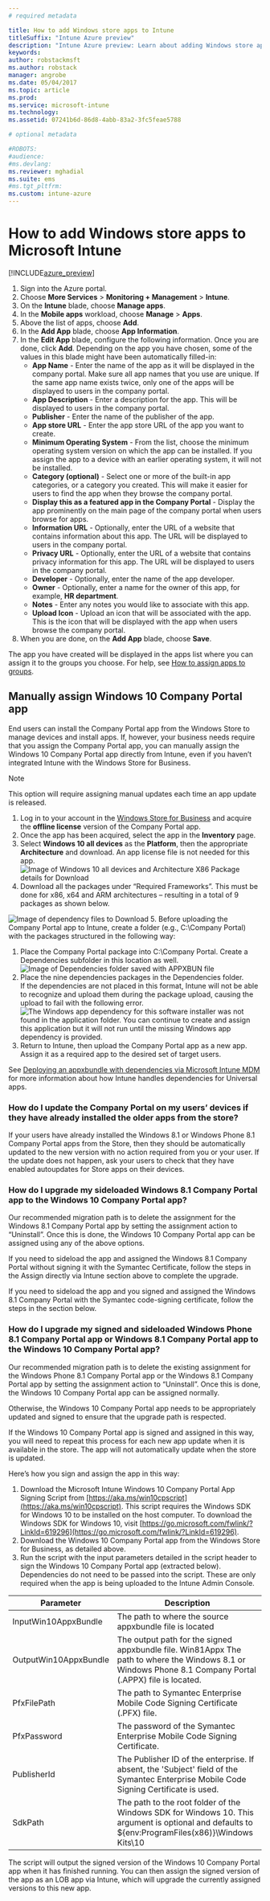 ```yaml
---
# required metadata

title: How to add Windows store apps to IntunetitleSuffix: "Intune Azure preview"
description: "Intune Azure preview: Learn about adding Windows store apps to Intune."
keywords:
author: robstackmsft
ms.author: robstack
manager: angrobe
ms.date: 05/04/2017
ms.topic: article
ms.prod:
ms.service: microsoft-intune
ms.technology:
ms.assetid: 07241b6d-86d8-4abb-83a2-3fc5feae5788

# optional metadata

#ROBOTS:
#audience:
#ms.devlang:
ms.reviewer: mghadial
ms.suite: ems
#ms.tgt_pltfrm:
ms.custom: intune-azure
---
```


# How to add Windows store apps to Microsoft Intune

[!INCLUDE[azure_preview](../includes/azure_preview.md)]


1. Sign into the Azure portal.
2. Choose **More Services** > **Monitoring + Management** > **Intune**.
3. On the **Intune** blade, choose **Manage apps**.
4. In the **Mobile apps** workload, choose **Manage** > **Apps**.
5. Above the list of apps, choose **Add**.
6. In the **Add App** blade, choose **App Information**.
7. In the **Edit App** blade, configure the following information. Once you are done, click **Add**. Depending on the app you have chosen, some of the values in this blade might have been automatically filled-in:
	- **App Name** - Enter the name of the app as it will be displayed in the company portal. Make sure all app names that you use are unique. If the same app name exists twice, only one of the apps will be displayed to users in the company portal.
	- **App Description** - Enter a description for the app. This will be displayed to users in the company portal.
	- **Publisher** - Enter the name of the publisher of the app.
	- **App store URL** - Enter the app store URL of the app you want to create.
	- **Minimum Operating System** - From the list, choose the minimum operating system version on which the app can be installed. If you assign the app to a device with an earlier operating system, it will not be installed.
	- **Category (optional)** - Select one or more of the built-in app categories, or a category you created. This will make it easier for users to find the app when they browse the company portal.
	- **Display this as a featured app in the Company Portal** - Display the app prominently on the main page of the company portal when users browse for apps.
	- **Information URL** - Optionally, enter the URL of a website that contains information about this app. The URL will be displayed to users in the company portal.
	- **Privacy URL** - Optionally, enter the URL of a website that contains privacy information for this app. The URL will be displayed to users in the company portal.
	- **Developer** - Optionally, enter the name of the app developer.
	- **Owner** - Optionally, enter a name for the owner of this app, for example, **HR department**.
	- **Notes** - Enter any notes you would like to associate with this app.
	- **Upload Icon** - Upload an icon that will be associated with the app. This is the icon that will be displayed with the app when users browse the company portal.
8. When you are done, on the **Add App** blade, choose **Save**.

The app you have created will be displayed in the apps list where you can assign it to the groups you choose. For help, see [How to assign apps to groups](deploy-apps.md).

## Manually assign Windows 10 Company Portal app
End users can install the Company Portal app from the Windows Store to manage devices and install apps. If, however, your business needs require that you assign the Company Portal app, you can manually assign the Windows 10 Company Portal app directly from Intune, even if you haven’t integrated Intune with the Windows Store for Business.

 > [!NOTE]
 > This option will require assigning manual updates each time an app update is released.

1. Log in to your account in the [Windows Store for Business](https://www.microsoft.com/business-store) and acquire the **offline license** version of the Company Portal app.  
2. Once the app has been acquired, select the app in the **Inventory** page.  
3. Select **Windows 10 all devices** as the **Platform**, then the appropriate **Architecture** and download. An app license file is not needed for this app.
![Image of Windows 10 all devices and Architecture X86 Package details for Download](../media/Win10CP-all-devices.png)
4. Download all the packages under “Required Frameworks”. This must be done for x86, x64 and ARM architectures – resulting in a total of 9 packages as shown below.

![Image of dependency files to Download ](../media/Win10CP-dependent-files.png)
5. Before uploading the Company Portal app to Intune, create a folder (e.g., C:&#92;Company Portal) with the packages structured in the following way:
  1. Place the Company Portal package into C:\Company Portal. Create a Dependencies subfolder in this location as well.  
  ![Image of Dependencies folder saved with APPXBUN file](../media/Win10CP-Dependencies-save.png)
  2. Place the nine dependencies packages in the Dependencies folder.  
  If the dependencies are not placed in this format, Intune will not be able to recognize and upload them during the package upload, causing the upload to fail with the following error.  
  ![The Windows app dependency for this software installer was not found in the application folder. You can continue to create and assign this application but it will not run until the missing Windows app dependency is provided.](../media/Win10CP-error-message.png)
6. Return to Intune, then upload the Company Portal app as a new app. Assign it as a required app to the desired set of target users.  

See [Deploying an appxbundle with dependencies via Microsoft Intune MDM](https://blogs.technet.microsoft.com/configmgrdogs/2016/11/30/deploying-an-appxbundle-with-dependencies-via-microsoft-intune-mdm/) for more information about how Intune handles dependencies for Universal apps.  

### How do I update the Company Portal on my users’ devices if they have already installed the older apps from the store?
If your users have already installed the Windows 8.1 or Windows Phone 8.1 Company Portal apps from the Store, then they should be automatically updated to the new version with no action required from you or your user. If the update does not happen, ask your users to check that they have enabled autoupdates for Store apps on their devices.   

### How do I upgrade my sideloaded Windows 8.1 Company Portal app to the Windows 10 Company Portal app?
Our recommended migration path is to delete the assignment for the Windows 8.1 Company Portal app by setting the assignment action to “Uninstall”. Once this is done, the Windows 10 Company Portal app can be assigned using any of the above options.  

If you need to sideload the app and assigned the Windows 8.1 Company Portal without signing it with the Symantec Certificate, follow the steps in the Assign directly via Intune section above to complete the upgrade.

If you need to sideload the app and you signed and assigned the Windows 8.1 Company Portal with the Symantec code-signing certificate, follow the steps in the section below.  

### How do I upgrade my signed and sideloaded Windows Phone 8.1 Company Portal app or Windows 8.1 Company Portal app to the Windows 10 Company Portal app?
Our recommended migration path is to delete the existing assignment for the Windows Phone 8.1 Company Portal app or the Windows 8.1 Company Portal app by setting the assignment action to “Uninstall”. Once this is done, the Windows 10 Company Portal app can be assigned normally.  

Otherwise, the Windows 10 Company Portal app needs to be appropriately updated and signed to ensure that the upgrade path is respected.  

If the Windows 10 Company Portal app is signed and assigned in this way, you will need to repeat this process for each new app update when it is available in the store. The app will not automatically update when the store is updated.  

Here’s how you sign and assign the app in this way:

1. Download the Microsoft Intune Windows 10 Company Portal App Signing Script from [https://aka.ms/win10cpscript](https://aka.ms/win10cpscript).  This script requires the Windows SDK for Windows 10 to be installed on the host computer. To download the Windows SDK for Windows 10, visit [https://go.microsoft.com/fwlink/?LinkId=619296](https://go.microsoft.com/fwlink/?LinkId=619296).
2. Download the Windows 10 Company Portal app from the Windows Store for Business, as detailed above.  
3. Run the script with the input parameters detailed in the script header to sign the Windows 10 Company Portal app (extracted below). Dependencies do not need to be passed into the script. These are only required when the app is being uploaded to the Intune Admin Console.

|Parameter | Description|
| ------------- | ------------- |
|InputWin10AppxBundle |The path to where the source appxbundle file is located |
|OutputWin10AppxBundle |The output path for the signed appxbundle file.  Win81Appx The path to where the Windows 8.1 or Windows Phone 8.1 Company Portal (.APPX) file is located.|
|PfxFilePath |The path to Symantec Enterprise Mobile Code Signing Certificate (.PFX) file. |
|PfxPassword| The password of the Symantec Enterprise Mobile Code Signing Certificate. |
|PublisherId |The Publisher ID of the enterprise. If absent, the 'Subject' field of the Symantec Enterprise Mobile Code Signing Certificate is used.|
|SdkPath | The path to the root folder of the Windows SDK for Windows 10. This argument is optional and defaults to ${env:ProgramFiles(x86)}\Windows Kits\10|
The script will output the signed version of the Windows 10 Company Portal app when it has finished running. You can then assign the signed version of the app as an LOB app via Intune, which will upgrade the currently assigned versions to this new app.  
